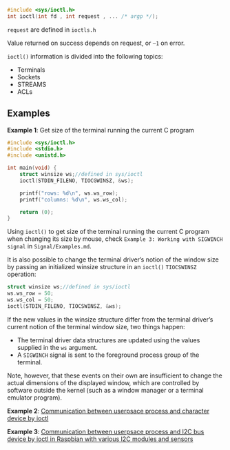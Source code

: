 ```c
#include <sys/ioctl.h>
int ioctl(int fd , int request , ... /* argp */);
```

``request`` are defined in ``ioctls.h``

Value returned on success depends on request, or ``–1`` on error.

``ioctl()`` information is divided into the following topics:
* Terminals
* Sockets
* STREAMS
* ACLs

## Examples

**Example 1**: Get size of the terminal running the current C program

```c
#include <sys/ioctl.h>
#include <stdio.h>
#include <unistd.h>

int main(void) {
	struct winsize ws;//defined in sys/ioctl
	ioctl(STDIN_FILENO, TIOCGWINSZ, &ws);

	printf("rows: %d\n", ws.ws_row);
	printf("columns: %d\n", ws.ws_col);

	return (0);
}
```

Using ``ioctl()`` to get size of the terminal running the current C program when changing its size by mouse, check ``Example 3: Working with SIGWINCH signal`` in ``Signal/Examples.md``.

It is also possible to change the terminal driver’s notion of the window size by passing an initialized winsize structure in an ``ioctl()`` ``TIOCSWINSZ`` operation:

```c
struct winsize ws;//defined in sys/ioctl
ws.ws_row = 50;
ws.ws_col = 50;
ioctl(STDIN_FILENO, TIOCSWINSZ, &ws);
```

If the new values in the winsize structure differ from the terminal driver’s current
notion of the terminal window size, two things happen:

* The terminal driver data structures are updated using the values supplied in the ``ws`` argument.
* A ``SIGWINCH`` signal is sent to the foreground process group of the terminal.

Note, however, that these events on their own are insufficient to change the actual dimensions of the displayed window, which are controlled by software outside the kernel (such as a window manager or a terminal emulator program).

**Example 2**: [Communication between userpsace process and character device by ioctl](https://github.com/TranPhucVinh/C/tree/master/Kernel/Character%20device#operation-with-character-device-by-ioctl)

**Example 3**: [Communication between userpsace process and I2C bus device by ioctl in Raspbian with various I2C modules and sensors](https://github.com/TranPhucVinh/Raspberry-Pi-C/tree/main/Sensors%20and%20Modules#i2c)